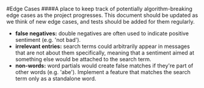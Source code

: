 #Edge Cases
####A place to keep track of potentially algorithm-breaking edge cases as the project progresses. This document should be updated as we think of new edge cases, and tests should be added for them regularly.

- <b>false negatives:</b> double negatives are often used to indicate positive sentiment (e.g. 'not bad').
- <b>irrelevant entries:</b> search terms could arbitrarily appear in messages that are not about them specifically, meaning that a sentiment aimed at something else would be attached to the search term.
- <b>non-words:</b> word partials would create false matches if they're part of other words (e.g. 'abe'). Implement a feature that matches the search term only as a standalone word.
